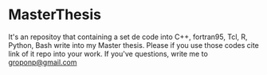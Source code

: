 # MasterThesis
It's an repositoy that containing a set de code into C++, fortran95, Tcl, R, Python, Bash write into my Master thesis. Please if you use those codes cite link of it repo into your work.
If you've questions, write me to groponp@gmail.com
